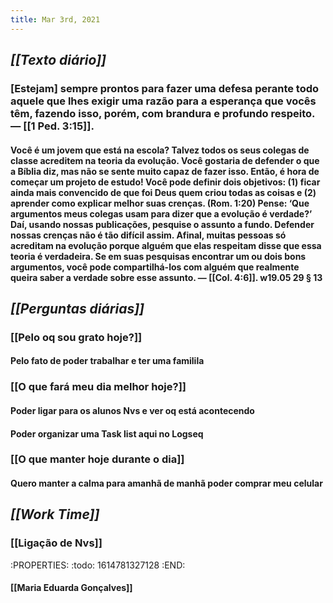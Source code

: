 ```yaml
---
title: Mar 3rd, 2021
---
```


## _**[[Texto diário]]**_
### [Estejam] sempre prontos para fazer uma defesa perante todo aquele que lhes exigir uma razão para a esperança que vocês têm, fazendo isso, porém, com brandura e profundo respeito. — [[1 Ped. 3:15]].
#### Você é um jovem que está na escola? Talvez todos os seus colegas de classe acreditem na teoria da evolução. Você gostaria de defender o que a Bíblia diz, mas não se sente muito capaz de fazer isso. Então, é hora de começar um projeto de estudo! Você pode definir dois objetivos: (1) ficar ainda mais convencido de que foi Deus quem criou todas as coisas e (2) aprender como explicar melhor suas crenças. (Rom. 1:20) Pense: ‘Que argumentos meus colegas usam para dizer que a evolução é verdade?’ Daí, usando nossas publicações, pesquise o assunto a fundo. Defender nossas crenças não é tão difícil assim. Afinal, muitas pessoas só acreditam na evolução porque alguém que elas respeitam disse que essa teoria é verdadeira. Se em suas pesquisas encontrar um ou dois bons argumentos, você pode compartilhá-los com alguém que realmente queira saber a verdade sobre esse assunto. — [[Col. 4:6]]. w19.05 29 § 13
## _**[[Perguntas diárias]]**_
### **[[Pelo oq sou grato hoje?]]**
#### Pelo fato de poder trabalhar e ter uma familila
### **[[O que fará meu dia melhor hoje?]]**
#### Poder ligar para os alunos Nvs e ver oq está acontecendo
#### Poder organizar uma Task list aqui no Logseq
### **[[O que manter hoje durante o dia]]**
#### Quero manter a calma para amanhã de manhã poder comprar meu celular
## _**[[Work Time]]**_
### [[Ligação de Nvs]]
:PROPERTIES:
:todo: 1614781327128
:END:
#### [[Maria Eduarda Gonçalves]]
